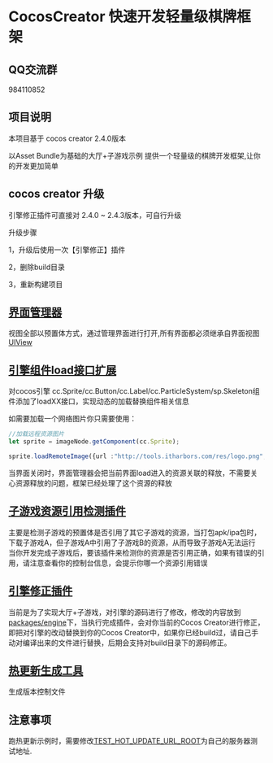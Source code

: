 CocosCreator 快速开发轻量级棋牌框架
========

QQ交流群
--------
984110852

项目说明
--------

本项目基于 cocos creator 2.4.0版本

以Asset Bundle为基础的大厅+子游戏示例
提供一个轻量级的棋牌开发框架,让你的开发更加简单

cocos creator 升级
--------
引擎修正插件可直接对 2.4.0 ~ 2.4.3版本，可自行升级

升级步骤

1，升级后使用一次【引擎修正】插件

2，删除build目录

3，重新构建项目

[界面管理器](https://gitee.com/top-discover/QuickFramework/tree/2.4.0/assets/script/framework/base/UIManager.ts)
--------
视图全部以预置体方式，通过管理界面进行打开,所有界面都必须继承自界面视图[UIView](https://gitee.com/top-discover/QuickFramework/tree/2.4.0/assets/script/framework/ui/UIView.ts)

[引擎组件load接口扩展](https://gitee.com/top-discover/QuickFramework/tree/2.4.0/assets/script/framework/extentions/CocosExtention.js)
--------

对cocos引擎 cc.Sprite/cc.Button/cc.Label/cc.ParticleSystem/sp.Skeleton组件添加了loadXX接口，实现动态的加载替换组件相关信息

如需要加载一个网络图片你只需要使用：
```ts
//加载远程资源图片
let sprite = imageNode.getComponent(cc.Sprite);

sprite.loadRemoteImage({url :"http://tools.itharbors.com/res/logo.png", view : this});
```

当界面关闭时，界面管理器会把当前界面load进入的资源关联的释放，不需要关心资源释放的问题，框架已经处理了这个资源的释放

[子游戏资源引用检测插件](https://gitee.com/top-discover/QuickFramework/tree/2.4.0/packages/check_resources)
---------
主要是检测子游戏的预置体是否引用了其它子游戏的资源，当打包apk/ipa包时，下载子游戏A，但子游戏A中引用了子游戏B的资源，从而导致子游戏A无法运行
当你开发完成子游戏后，要该插件来检测你的资源是否引用正确，如果有错误的引用，请注意查看你的控制台信息，会提示你哪一个资源引用错误

[引擎修正插件](https://gitee.com/top-discover/QuickFramework/tree/2.4.0/packages/fix_engine)
---------
当前是为了实现大厅+子游戏，对引擎的源码进行了修改，修改的内容放到[packages/engine](https://gitee.com/top-discover/QuickFramework/tree/2.4.0/packages/engine)下，当执行完成插件，会对你当前的Cocos Creator进行修正，
即把对引擎的改动替换到你的Cocos Creator中，如果你已经build过，请自己手动对编译出来的文件进行替换，后期会支持对build目录下的源码修正。

[热更新生成工具](https://gitee.com/top-discover/QuickFramework/tree/2.4.0/packages/hot-update-tools)
--------
生成版本控制文件

注意事项
-------
跑热更新示例时，需要修改[TEST_HOT_UPDATE_URL_ROOT](https://gitee.com/top-discover/QuickFramework/blob/2.4.0/assets/script/common/config/Config.ts#L21)为自己的服务器测试地址.
